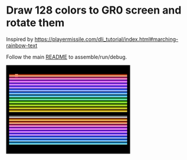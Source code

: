 # Draw 128 colors to GR0 screen and rotate them

Inspired by <https://playermissile.com/dli_tutorial/index.html#marching-rainbow-text>

Follow the main [README](../README.md) to assemble/run/debug.

![DLI rainbow](./dli_rainbow.gif)
